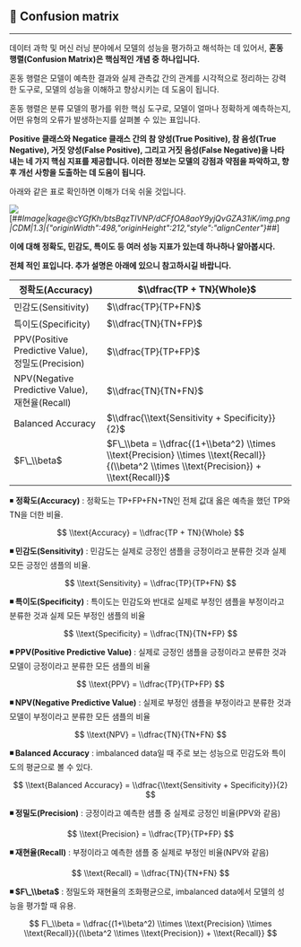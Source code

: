 ## 📌 Confusion matrix

---

데이터 과학 및 머신 러닝 분야에서 모델의 성능을 평가하고 해석하는 데 있어서, **혼동 행렬(Confusion Matrix)은 핵심적인 개념 중 하나입니다.**

혼동 행렬은 모델이 예측한 결과와 실제 관측값 간의 관계를 시각적으로 정리하는 강력한 도구로, 모델의 성능을 이해하고 향상시키는 데 도움이 됩니다.

혼동 행렬은 분류 모델의 평가를 위한 핵심 도구로, 모델이 얼마나 정확하게 예측하는지, 어떤 유형의 오류가 발생하는지를 살펴볼 수 있는 표입니다.

**Positive 클래스와 Negatice 클래스 간의 참 양성(True Positive), 참 음성(True Negative), 거짓 양성(False Positive), 그리고 거짓 음성(False Negative)을 나타내는 네 가지 핵심 지표를 제공합니다. 이러한 정보는 모델의 강점과 약점을 파악하고, 향후 개선 사항을 도출하는 데 도움이 됩니다.**

아래와 같은 표로 확인하면 이해가 더욱 쉬울 것입니다.

![](file:///C:/Users/jin/AppData/Roaming/marktext/images/2023-12-05-17-20-39-image.png?msec=1701764443761)[##_Image|kage@cYGfKh/btsBqzTIVNP/dCFfOA8aoY9yjQvGZA31iK/img.png|CDM|1.3|{"originWidth":498,"originHeight":212,"style":"alignCenter"}_##]

**이에 대해 정확도, 민감도, 특이도 등 여러 성능 지표가 있는데 하나하나 알아봅시다.**

**전체 적인 표입니다. 추가 설명은 아래에 있으니 참고하시길 바랍니다.**

| 정확도(Accuracy) | $\\dfrac{TP + TN}{Whole}$ |
| --- | --- |
| 민감도(Sensitivity) | $\\dfrac{TP}{TP+FN}$ |
| 특이도(Specificity) | $\\dfrac{TN}{TN+FP}$ |
| PPV(Positive Predictive Value), 정밀도(Precision) | $\\dfrac{TP}{TP+FP}$ |
| NPV(Negative Predictive Value), 재현율(Recall) | $\\dfrac{TN}{TN+FN}$ |
| Balanced Accuracy | $\\dfrac{\\text{Sensitivity + Specificity}}{2}$ |
| $F\_\\beta$ | $F\_\\beta = \\dfrac{(1+\\beta^2) \\times \\text{Precision} \\times \\text{Recall}}{(\\beta^2 \\times \\text{Precision}) + \\text{Recall}}$ |

◾ **정확도(Accuracy)** : 정확도는 TP+FP+FN+TN인 전체 값대 옳은 예측을 했던 TP와 TN을 더한 비율.

$$  
\\text{Accuracy} = \\dfrac{TP + TN}{Whole}  
$$

**◾ 민감도(Sensitivity)** : 민감도는 실제로 긍정인 샘플을 긍정이라고 분류한 것과 실제 모든 긍정인 샘플의 비율.

$$  
\\text{Sensitivity} = \\dfrac{TP}{TP+FN}  
$$

**◾ 특이도(Specificity)** : 특이도는 민감도와 반대로 실제로 부정인 샘플을 부정이라고 분류한 것과 실제 모든 부정인 샘플의 비율

$$  
\\text{Specificity} = \\dfrac{TN}{TN+FP}  
$$

**◾ PPV(Positive Predictive Value)** : 실제로 긍정인 샘플을 긍정이라고 분류한 것과 모델이 긍정이라고 분류한 모든 샘플의 비율

$$  
\\text{PPV} = \\dfrac{TP}{TP+FP}  
$$

**◾ NPV(Negative Predictive Value)** : 실제로 부정인 샘플을 부정이라고 분류한 것과 모델이 부정이라고 분류한 모든 샘플의 비율

$$  
\\text{NPV} = \\dfrac{TN}{TN+FN}  
$$

**◾ Balanced Accuracy** : imbalanced data일 때 주로 보는 성능으로 민감도와 특이도의 평균으로 볼 수 있다.

$$  
\\text{Balanced Accuracy} = \\dfrac{\\text{Sensitivity + Specificity}}{2}  
$$

**◾ 정밀도(Precision)** : 긍정이라고 예측한 샘플 중 실제로 긍정인 비율(PPV와 같음)

$$  
\\text{Precision} = \\dfrac{TP}{TP+FP}  
$$

**◾ 재현율(Recall)** : 부정이라고 예측한 샘플 중 실제로 부정인 비율(NPV와 같음)

$$  
\\text{Recall} = \\dfrac{TN}{TN+FN}  
$$

**◾ $F\_\\beta$** : 정밀도와 재현율의 조화평균으로, imbalanced data에서 모델의 성능을 평가할 때 유용.

$$  
F\_\\beta = \\dfrac{(1+\\beta^2) \\times \\text{Precision} \\times \\text{Recall}}{(\\beta^2 \\times \\text{Precision}) + \\text{Recall}}  
$$
